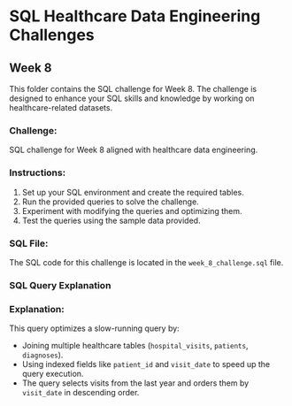 
# SQL Healthcare Data Engineering Challenges

## Week 8

This folder contains the SQL challenge for Week 8. The challenge is designed to enhance your SQL skills and knowledge by working on healthcare-related datasets.

### Challenge:
SQL challenge for Week 8 aligned with healthcare data engineering.

### Instructions:
1. Set up your SQL environment and create the required tables.
2. Run the provided queries to solve the challenge.
3. Experiment with modifying the queries and optimizing them.
4. Test the queries using the sample data provided.

### SQL File:
The SQL code for this challenge is located in the `week_8_challenge.sql` file.


### SQL Query Explanation

### Explanation:
This query optimizes a slow-running query by:
- Joining multiple healthcare tables (`hospital_visits`, `patients`, `diagnoses`).
- Using indexed fields like `patient_id` and `visit_date` to speed up the query execution.
- The query selects visits from the last year and orders them by `visit_date` in descending order.

